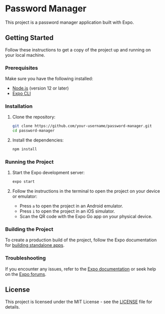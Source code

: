 # Password Manager

This project is a password manager application built with Expo.

## Getting Started

Follow these instructions to get a copy of the project up and running on your local machine.

### Prerequisites

Make sure you have the following installed:

- [Node.js](https://nodejs.org/) (version 12 or later)
- [Expo CLI](https://docs.expo.dev/get-started/installation/)

### Installation

1. Clone the repository:

   ```sh
   git clone https://github.com/your-username/password-manager.git
   cd password-manager
   ```

2. Install the dependencies:
   ```sh
   npm install
   ```

### Running the Project

1. Start the Expo development server:

   ```sh
   expo start
   ```

2. Follow the instructions in the terminal to open the project on your device or emulator:
   - Press `a` to open the project in an Android emulator.
   - Press `i` to open the project in an iOS simulator.
   - Scan the QR code with the Expo Go app on your physical device.

### Building the Project

To create a production build of the project, follow the Expo documentation for [building standalone apps](https://docs.expo.dev/distribution/building-standalone-apps/).

### Troubleshooting

If you encounter any issues, refer to the [Expo documentation](https://docs.expo.dev/) or seek help on the [Expo forums](https://forums.expo.dev/).

## License

This project is licensed under the MIT License - see the [LICENSE](LICENSE) file for details.
